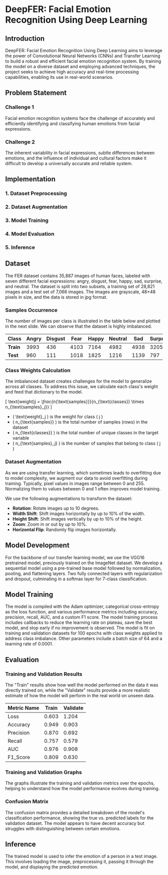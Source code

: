 # DeepFER: Facial Emotion Recognition Using Deep Learning

## Introduction

DeepFER: Facial Emotion Recognition Using Deep Learning aims to leverage the power of Convolutional Neural Networks (CNNs) and Transfer Learning to build a robust and efficient facial emotion recognition system. By training the model on a diverse dataset and employing advanced techniques, the project seeks to achieve high accuracy and real-time processing capabilities, enabling its use in real-world scenarios.

## Problem Statement

### Challenge 1

Facial emotion recognition systems face the challenge of accurately and efficiently identifying and classifying human emotions from facial expressions.

### Challenge 2

The inherent variability in facial expressions, subtle differences between emotions, and the influence of individual and cultural factors make it difficult to develop a universally accurate and reliable system.

## Implementation

### 1. Dataset Preprocessing

### 2. Dataset Augmentation

### 3. Model Training

### 4. Model Evaluation

### 5. Inference

## Dataset

The FER dataset contains 35,887 images of human faces, labeled with seven different facial expressions: angry, disgust, fear, happy, sad, surprise, and neutral. The dataset is split into two subsets, a training set of 28,821 images and a test set of 7,066 images. The images are grayscale, 48×48 pixels in size, and the data is stored in jpg format.

### Samples Occurrence

The number of images per class is illustrated in the table below and plotted in the next slide. We can observe that the dataset is highly imbalanced.

| Class     | Angry | Disgust | Fear | Happy | Neutral | Sad  | Surprise |
|-----------|-------|---------|------|-------|---------|------|----------|
| **Train** | 3993  | 436     | 4103 | 7164  | 4982    | 4938 | 3205     |
| **Test**  | 960   | 111     | 1018 | 1825  | 1216    | 1139 | 797      |

### Class Weights Calculation

The imbalanced dataset creates challenges for the model to generalize across all classes. To address this issue, we calculate each class's weight and feed that dictionary to the model.

\[ \text{weight}_j = \frac{n_{\text{samples}}}{n_{\text{classes}} \times n_{\text{samples}_j}} \]

- \( \text{weight}_j \) is the weight for class \( j \)
- \( n_{\text{samples}} \) is the total number of samples (rows) in the dataset
- \( n_{\text{classes}} \) is the total number of unique classes in the target variable
- \( n_{\text{samples}_j} \) is the number of samples that belong to class \( j \)

### Dataset Augmentation

As we are using transfer learning, which sometimes leads to overfitting due to model complexity, we augment our data to avoid overfitting during training. Typically, pixel values in images range between 0 and 255. Normalizing them to values between 0 and 1 often improves model training.

We use the following augmentations to transform the dataset:
- **Rotation**: Rotate images up to 10 degrees.
- **Width Shift**: Shift images horizontally by up to 10% of the width.
- **Height Shift**: Shift images vertically by up to 10% of the height.
- **Zoom**: Zoom in or out by up to 10%.
- **Horizontal Flip**: Randomly flip images horizontally.

## Model Development

For the backbone of our transfer learning model, we use the VGG16 pretrained model, previously trained on the ImageNet dataset. We develop a sequential model using a pre-trained base model followed by normalization, pooling, and flattening layers. Two fully connected layers with regularization and dropout, culminating in a softmax layer for 7-class classification.

## Model Training

The model is compiled with the Adam optimizer, categorical cross-entropy as the loss function, and various performance metrics including accuracy, precision, recall, AUC, and a custom F1 score. The model training process includes callbacks to reduce the learning rate on plateau, save the best model, and stop early if no improvement is observed. The model is fit on training and validation datasets for 100 epochs with class weights applied to address class imbalance. Other parameters include a batch size of 64 and a learning rate of 0.0001.

## Evaluation

### Training and Validation Results

The "Train" results show how well the model performed on the data it was directly trained on, while the "Validate" results provide a more realistic estimate of how the model will perform in the real world on unseen data.

| Metric Name | Train | Validate |
|-------------|-------|----------|
| Loss        | 0.603 | 1.204    |
| Accuracy    | 0.949 | 0.903    |
| Precision   | 0.870 | 0.692    |
| Recall      | 0.757 | 0.579    |
| AUC         | 0.976 | 0.908    |
| F1_Score    | 0.809 | 0.630    |

### Training and Validation Graphs

The graphs illustrate the training and validation metrics over the epochs, helping to understand how the model performance evolves during training.

### Confusion Matrix

The confusion matrix provides a detailed breakdown of the model's classification performance, showing the true vs. predicted labels for the validation dataset. The model appears to have decent accuracy but struggles with distinguishing between certain emotions.

## Inference

The trained model is used to infer the emotion of a person in a test image. This involves loading the image, preprocessing it, passing it through the model, and displaying the predicted emotion.
